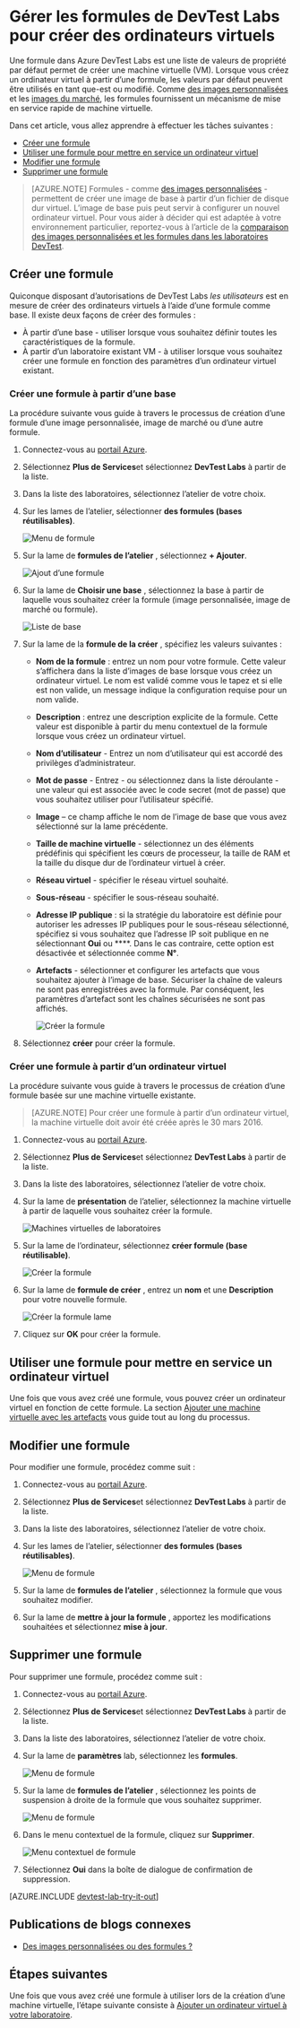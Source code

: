 <properties
    pageTitle="Gérer les formules dans les laboratoires de DevTest Azure pour créer des ordinateurs virtuels | Microsoft Azure"
    description="Découvrez comment créer, mettre à jour et supprimer les formules Azure DevTest Labs et les utiliser pour créer de nouvelles machines virtuelles."
    services="devtest-lab,virtual-machines"
    documentationCenter="na"
    authors="tomarcher"
    manager="douge"
    editor=""/>

<tags
    ms.service="devtest-lab"
    ms.workload="na"
    ms.tgt_pltfrm="na"
    ms.devlang="na"
    ms.topic="article"
    ms.date="08/30/2016"
    ms.author="tarcher"/>

# <a name="manage-devtest-labs-formulas-to-create-vms"></a>Gérer les formules de DevTest Labs pour créer des ordinateurs virtuels

Une formule dans Azure DevTest Labs est une liste de valeurs de propriété par défaut permet de créer une machine virtuelle (VM). Lorsque vous créez un ordinateur virtuel à partir d’une formule, les valeurs par défaut peuvent être utilisés en tant que-est ou modifié. Comme [des images personnalisées](./devtest-lab-create-template.md) et les [images du marché](./devtest-lab-configure-marketplace-images.md), les formules fournissent un mécanisme de mise en service rapide de machine virtuelle.  

Dans cet article, vous allez apprendre à effectuer les tâches suivantes :

- [Créer une formule](#create-a-formula)
- [Utiliser une formule pour mettre en service un ordinateur virtuel](#use-a-formula-to-provision-a-vm)
- [Modifier une formule](#modify-a-formula)
- [Supprimer une formule](#delete-a-formula)

> [AZURE.NOTE] Formules - comme [des images personnalisées](./devtest-lab-create-template.md) - permettent de créer une image de base à partir d’un fichier de disque dur virtuel. L’image de base puis peut servir à configurer un nouvel ordinateur virtuel. Pour vous aider à décider qui est adaptée à votre environnement particulier, reportez-vous à l’article de la [comparaison des images personnalisées et les formules dans les laboratoires DevTest](./devtest-lab-comparing-vm-base-image-types.md).

## <a name="create-a-formula"></a>Créer une formule
Quiconque disposant d’autorisations de DevTest Labs *les utilisateurs* est en mesure de créer des ordinateurs virtuels à l’aide d’une formule comme base. Il existe deux façons de créer des formules : 

- À partir d’une base - utiliser lorsque vous souhaitez définir toutes les caractéristiques de la formule.
- À partir d’un laboratoire existant VM - à utiliser lorsque vous souhaitez créer une formule en fonction des paramètres d’un ordinateur virtuel existant.

### <a name="create-a-formula-from-a-base"></a>Créer une formule à partir d’une base
La procédure suivante vous guide à travers le processus de création d’une formule d’une image personnalisée, image de marché ou d’une autre formule.

1. Connectez-vous au [portail Azure](http://go.microsoft.com/fwlink/p/?LinkID=525040).

1. Sélectionnez **Plus de Services**et sélectionnez **DevTest Labs** à partir de la liste.

1. Dans la liste des laboratoires, sélectionnez l’atelier de votre choix.  

1. Sur les lames de l’atelier, sélectionner **des formules (bases réutilisables)**.

    ![Menu de formule](./media/devtest-lab-manage-formulas/lab-settings-formulas.png)

1. Sur la lame de **formules de l’atelier** , sélectionnez **+ Ajouter**.

    ![Ajout d’une formule](./media/devtest-lab-manage-formulas/add-formula.png)

1. Sur la lame de **Choisir une base** , sélectionnez la base à partir de laquelle vous souhaitez créer la formule (image personnalisée, image de marché ou formule).

    ![Liste de base](./media/devtest-lab-manage-formulas/base-list.png)

1. Sur la lame de la **formule de la créer** , spécifiez les valeurs suivantes :

    - **Nom de la formule** : entrez un nom pour votre formule. Cette valeur s’affichera dans la liste d’images de base lorsque vous créez un ordinateur virtuel. Le nom est validé comme vous le tapez et si elle est non valide, un message indique la configuration requise pour un nom valide.
    - **Description** : entrez une description explicite de la formule. Cette valeur est disponible à partir du menu contextuel de la formule lorsque vous créez un ordinateur virtuel.
    - **Nom d’utilisateur** - Entrez un nom d’utilisateur qui est accordé des privilèges d’administrateur.
    - **Mot de passe** - Entrez - ou sélectionnez dans la liste déroulante - une valeur qui est associée avec le code secret (mot de passe) que vous souhaitez utiliser pour l’utilisateur spécifié.  
    - **Image** – ce champ affiche le nom de l’image de base que vous avez sélectionné sur la lame précédente. 
    - **Taille de machine virtuelle** - sélectionnez un des éléments prédéfinis qui spécifient les cœurs de processeur, la taille de RAM et la taille du disque dur de l’ordinateur virtuel à créer.
    - **Réseau virtuel** - spécifier le réseau virtuel souhaité.
    - **Sous-réseau** - spécifier le sous-réseau souhaité.
    - **Adresse IP publique** : si la stratégie du laboratoire est définie pour autoriser les adresses IP publiques pour le sous-réseau sélectionné, spécifiez si vous souhaitez que l’adresse IP soit publique en ne sélectionnant **Oui** ou ****. Dans le cas contraire, cette option est désactivée et sélectionnée comme **N°**.
    - **Artefacts** - sélectionner et configurer les artefacts que vous souhaitez ajouter à l’image de base. Sécuriser la chaîne de valeurs ne sont pas enregistrées avec la formule. Par conséquent, les paramètres d’artefact sont les chaînes sécurisées ne sont pas affichés. 

        ![Créer la formule](./media/devtest-lab-manage-formulas/create-formula.png)

1. Sélectionnez **créer** pour créer la formule.

### <a name="create-a-formula-from-a-vm"></a>Créer une formule à partir d’un ordinateur virtuel
La procédure suivante vous guide à travers le processus de création d’une formule basée sur une machine virtuelle existante. 

> [AZURE.NOTE] Pour créer une formule à partir d’un ordinateur virtuel, la machine virtuelle doit avoir été créée après le 30 mars 2016. 

1. Connectez-vous au [portail Azure](http://go.microsoft.com/fwlink/p/?LinkID=525040).

1. Sélectionnez **Plus de Services**et sélectionnez **DevTest Labs** à partir de la liste.

1. Dans la liste des laboratoires, sélectionnez l’atelier de votre choix.  

1. Sur la lame de **présentation** de l’atelier, sélectionnez la machine virtuelle à partir de laquelle vous souhaitez créer la formule.

    ![Machines virtuelles de laboratoires](./media/devtest-lab-manage-formulas/my-vms.png)

1. Sur la lame de l’ordinateur, sélectionnez **créer formule (base réutilisable)**.

    ![Créer la formule](./media/devtest-lab-manage-formulas/create-formula-menu.png)

1. Sur la lame de **formule de créer** , entrez un **nom** et une **Description** pour votre nouvelle formule.

    ![Créer la formule lame](./media/devtest-lab-manage-formulas/create-formula-blade.png)

1. Cliquez sur **OK** pour créer la formule.

## <a name="use-a-formula-to-provision-a-vm"></a>Utiliser une formule pour mettre en service un ordinateur virtuel
Une fois que vous avez créé une formule, vous pouvez créer un ordinateur virtuel en fonction de cette formule. La section [Ajouter une machine virtuelle avec les artefacts](devtest-lab-add-vm-with-artifacts.md#add-a-vm-with-artifacts) vous guide tout au long du processus.

## <a name="modify-a-formula"></a>Modifier une formule
Pour modifier une formule, procédez comme suit :

1. Connectez-vous au [portail Azure](http://go.microsoft.com/fwlink/p/?LinkID=525040).

1. Sélectionnez **Plus de Services**et sélectionnez **DevTest Labs** à partir de la liste.

1. Dans la liste des laboratoires, sélectionnez l’atelier de votre choix.  

1. Sur les lames de l’atelier, sélectionner **des formules (bases réutilisables)**.

    ![Menu de formule](./media/devtest-lab-manage-formulas/lab-settings-formulas.png)

1. Sur la lame de **formules de l’atelier** , sélectionnez la formule que vous souhaitez modifier.

1. Sur la lame de **mettre à jour la formule** , apportez les modifications souhaitées et sélectionnez **mise à jour**.

## <a name="delete-a-formula"></a>Supprimer une formule 
Pour supprimer une formule, procédez comme suit :

1. Connectez-vous au [portail Azure](http://go.microsoft.com/fwlink/p/?LinkID=525040).

1. Sélectionnez **Plus de Services**et sélectionnez **DevTest Labs** à partir de la liste.

1. Dans la liste des laboratoires, sélectionnez l’atelier de votre choix.  

1. Sur la lame de **paramètres** lab, sélectionnez les **formules**.

    ![Menu de formule](./media/devtest-lab-manage-formulas/lab-settings-formulas.png)

1. Sur la lame de **formules de l’atelier** , sélectionnez les points de suspension à droite de la formule que vous souhaitez supprimer.

    ![Menu de formule](./media/devtest-lab-manage-formulas/lab-formulas-blade.png)

1. Dans le menu contextuel de la formule, cliquez sur **Supprimer**.

    ![Menu contextuel de formule](./media/devtest-lab-manage-formulas/formula-delete-context-menu.png)

1. Sélectionnez **Oui** dans la boîte de dialogue de confirmation de suppression.

[AZURE.INCLUDE [devtest-lab-try-it-out](../../includes/devtest-lab-try-it-out.md)]

## <a name="related-blog-posts"></a>Publications de blogs connexes

- [Des images personnalisées ou des formules ?](https://blogs.msdn.microsoft.com/devtestlab/2016/04/06/custom-images-or-formulas/)

## <a name="next-steps"></a>Étapes suivantes
Une fois que vous avez créé une formule à utiliser lors de la création d’une machine virtuelle, l’étape suivante consiste à [Ajouter un ordinateur virtuel à votre laboratoire](./devtest-lab-add-vm-with-artifacts.md).